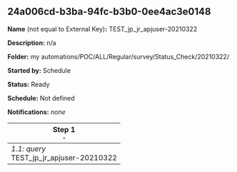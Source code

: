 ## 24a006cd-b3ba-94fc-b3b0-0ee4ac3e0148

**Name** (not equal to External Key)**:** TEST_jp_jr_apjuser-20210322

**Description:** n/a

**Folder:** my automations/POC/ALL/Regular/survey/Status_Check/20210322/

**Started by:** Schedule

**Status:** Ready

**Schedule:** Not defined

**Notifications:** _none_


| Step 1<br>_<small>-</small>_ |
| --- |
| _1.1: query_<br>TEST_jp_jr_apjuser-20210322 |
